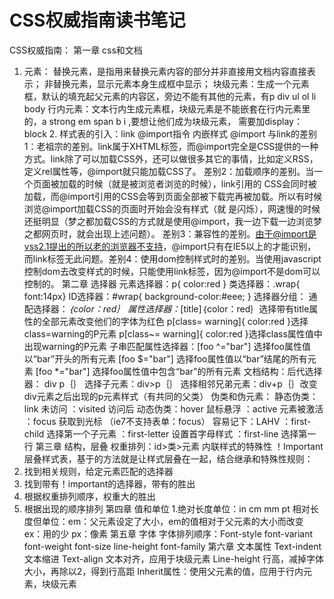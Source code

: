 CSS权威指南读书笔记
====

CSS权威指南：
    第一章 css和文档
1.	元素：
            替换元素，是指用来替换元素内容的部分并非直接用文档内容直接表示；
            非替换元素，显示元素本身生成框中显示；
            块级元素：生成一个元素框，默认的填充起父元素的内容区，旁边不能有其他的元素，有p div ul ol li body 
            行内元素：文本行内生成元素框，块级元素是不能嵌套在行内元素里的，a  strong em span  b  i ,要想让他们成为块级元素，
                                需要加display：block
    2.   样式表的引入：link  @import指令   内嵌样式 
                                 @import 与link的差别1：老祖宗的差别。link属于XHTML标签，而@import完全是CSS提供的一种方式。link除了可以加载CSS外，还可以做很多其它的事情，比如定义RSS，定义rel属性等，@import就只能加载CSS了。
差别2：加载顺序的差别。当一个页面被加载的时候（就是被浏览者浏览的时候），link引用的 CSS会同时被加载，而@import引用的CSS会等到页面全部被下载完再被加载。所以有时候浏览@import加载CSS的页面时开始会没有样式（就 是闪烁），网速慢的时候还挺明显（梦之都加载CSS的方式就是使用@import，我一边下载一边浏览梦之都网页时，就会出现上述问题）。
差别3：兼容性的差别。由于@import是vss2.1提出的所以老的浏览器不支持，@import只有在IE5以上的才能识别，而link标签无此问题。差别4：使用dom控制样式时的差别。当使用javascript控制dom去改变样式的时候，只能使用link标签，因为@import不是dom可以控制的。
    第二章  选择器
        元素选择器：p{ color:red }
           类选择器：.wrap{ font:14px}
           ID选择器：#wrap{ background-color:#eee; }
      选择器分组：
           通配选择器：*｛color：red｝
            属性选择器：*[title]｛color：red｝选择带有title属性的全部元素改变他们的字体为红色
                                p[class= warning]{ color:red }选择class=warning的P元素
                                 p[class~= warning]{ color:red }选择class属性值中出现warning的P元素
            子串匹配属性选择器：[foo ^="bar"] 选择foo属性值以“bar”开头的所有元素
                                                [foo $="bar"] 选择foo属性值以“bar”结尾的所有元素
                                                [foo *="bar"] 选择foo属性值中包含“bar”的所有元素
文档结构：后代选择器： div  p｛｝
			选择子元素：div>p｛｝
			选择相邻兄弟元素：div+p｛｝改变div元素之后出现的p元素样式（有共同的父类）
伪类和伪元素：
静态伪类：link  未访问
：visited 访问后
动态伪类：hover   鼠标悬浮
		：active 元素被激活
		：focus 获取到光标  （ie7不支持表单：focus） 
	容易记下：LAHV
：first-child  选择第一个子元素
：first-letter  设置首字母样式
：first-line 选择第一行
第三章  结构，层叠
	权重排列：id>类>元素
		内联样式的特殊性
		！Important
层叠样式表，基于的方法就是让样式层叠在一起，结合继承和特殊性规则：
1.	找到相关规则，给定元素匹配的选择器
2.	找到带有！important的选择器，带有的胜出
3.	根据权重排列顺序，权重大的胜出
4.	根据出现的顺序排列
第四章  值和单位
	1.绝对长度单位：in cm mm pt 
	相对长度但单位：em：父元素设定了大小，em的值相对于父元素的大小而改变
					ex：用的少
	px：像素
第五章  字体
字体排列顺序：Font-style  font-variant  font-weight  font-size  line-height  font-family
第六章   文本属性
Text-indent 文本缩进
Text-align 文本对齐，应用于块级元素
Line-height 行高，减掉字体大小，再除以2，得到行高距
			Inherit属性：使用父元素的值，应用于行内元素，块级元素


